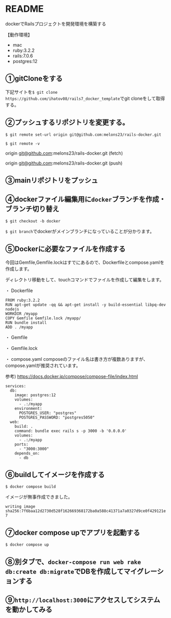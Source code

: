 # README
dockerでRailsプロジェクトを開発環境を構築する

【動作環境】
- mac
- ruby:3.2.2
- rails:7.0.6
- postgres:12
  
## ①gitCloneをする
下記サイトを`$ git clone https://github.com/ihatov08/rails7_docker_template`でgit cloneをして取得する。

## ②プッシュするリポジトリを変更する。
`$ git remote set-url origin git@github.com:melons23/rails-docker.git`

`$ git remote -v`

origin	git@github.com:melons23/rails-docker.git (fetch)

origin	git@github.com:melons23/rails-docker.git (push)


## ③mainリポジトリをプッシュ

## ④dockerファイル編集用に`docker`ブランチを作成・ブランチ切り替え
`$ git checkout -b docker`

`$ git branch`でdockerがメインブランチになっていることが分かります。

## ⑤Dockerに必要なファイルを作成する
今回はGemfile,Gemfile.lockはすでにあるので、Dockerfileとcompose.yamlを作成します。

ディレクトリ移動をして、touchコマンドでファイルを作成して編集をします。

・ Dockerfile
  ```
FROM ruby:3.2.2
RUN apt-get update -qq && apt-get install -y build-essential libpq-dev nodejs
WORKDIR /myapp
COPY Gemfile Gemfile.lock /myapp/
RUN bundle install
ADD . /myapp
 ```

・ Gemfile

・ Gemfile.lock

・ compose.yaml
  composeのファイル名は書き方が複数ありますが、compose.yamlが推奨されています。
  
  参考) https://docs.docker.jp/compose/compose-file/index.html

  ```
  services:
    db:
      image: postgres:12
      volumes: 
        - .:/myapp
      environment:
        POSTGRES_USER: "postgres"
        POSTGRES_PASSWORD: "postgres5050"
    web:
      build: .
      command: bundle exec rails s -p 3000 -b '0.0.0.0'
      volumes:
        - .:/myapp
      ports:
        - "3000:3000"
      depends_on:
        - db
  ```

## ⑥buildしてイメージを作成する
`$ docker compose build `

イメージが無事作成できました。

`writing image sha256:7f6baa12d2730d528f162669368172ba0a588c41371a7a0327d9ce0f429121e7`

## ⑦docker compose upでアプリを起動する
`$ docker compose up`

## ⑧別タブで、`docker-compose run web rake db:create db:migrate`でDBを作成してマイグレーションする

## ⑨`http://localhost:3000`にアクセスしてシステムを動かしてみる
